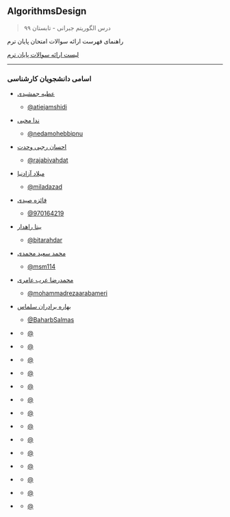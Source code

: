 ## AlgorithmsDesign

> درس الگوریتم جبرانی - تابستان ۹۹


راهنمای فهرست ارائه سوالات امتحان پایان ترم

 [لیست ارائه سوالات پایان ترم](https://github.com/AliRazavi-edu/PNU_3983/blob/master/AlgorithmsDesign/list.pdf)
 
 
 ---
### اسامی دانشجویان  کارشناسی
  
  
+ [عطیه جمشیدی]( https://atiejamshidi.github.io/atiejamshidii.github.io/)  
  - [@atiejamshidi](https://github.com/atiejamshidi)



+ [ندا محبی]( https://nedamohebbipnu.github.io/neda7713/)  
  - [@nedamohebbipnu](https://github.com/nedamohebbipnu)
 
 
 
+ [احسان رجبی وحدت]( https://rajabivahdat.github.io/)  
  - [@rajabivahdat](https://github.com/rajabivahdat)





+ [میلاد آزادنیا](https://miladazad.github.io/ )  
  - [@miladazad](https://github.com/miladazad)
 
 
 
+ [فائزه صیدی]( https://970164219.github.io/)  
  - [@970164219](https://github.com/970164219)



+ [بیتا راهدار]( https://bitarahdar.github.io/bitaraahdar.github.io/)  
  - [@bitarahdar](https://github.com/bitarahdar)
 
 
 
+ [محمد سعید محمدی]( )  
  - [@msm114](http://github.com/msm114)



+ [محمدرضا عرب عامری](http://mohammadrezaarabameri.github.io/ )  
  - [@mohammadrezaarabameri](https://github.com/mohammadrezaarabameri)
 
 
 
+ [بهاره برادران سلماس]( )  
  - [@BaharbSalmas](https://github.com/BaharbSalmas)





+ []( )  
  - [@]()
 
 
 
+ []( )  
  - [@]()





+ []( )  
  - [@]()
 
 
 
+ []( )  
  - [@]()



+ []( )  
  - [@]()
 
 
 
+ []( )  
  - [@]()





+ []( )  
  - [@]()
 
 
 
+ []( )  
  - [@]()








+ []( )  
  - [@]()
 
 
 
+ []( )  
  - [@]()



+ []( )  
  - [@]()
 
 
 
+ []( )  
  - [@]()





+ []( )  
  - [@]()
 
 
 
+ []( )  
  - [@]()
